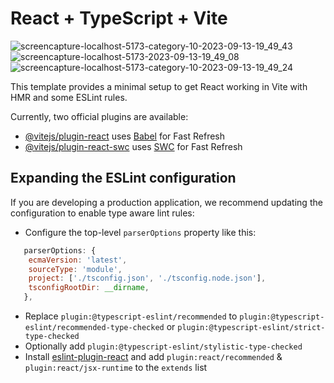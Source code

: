 # React + TypeScript + Vite
![screencapture-localhost-5173-category-10-2023-09-13-19_49_43](https://github.com/pooulad/liateam_smaple_project/assets/86445458/0129f1a4-1fd1-4bf8-96aa-67b8215a9eb5)
![screencapture-localhost-5173-2023-09-13-19_49_08](https://github.com/pooulad/liateam_smaple_project/assets/86445458/f8a15664-3915-41e4-9d06-b82775b7360d)
![screencapture-localhost-5173-category-10-2023-09-13-19_49_24](https://github.com/pooulad/liateam_smaple_project/assets/86445458/2b7a32f1-c65a-4760-b54f-5cd5b34d65d6)

This template provides a minimal setup to get React working in Vite with HMR and some ESLint rules.

Currently, two official plugins are available:

- [@vitejs/plugin-react](https://github.com/vitejs/vite-plugin-react/blob/main/packages/plugin-react/README.md) uses [Babel](https://babeljs.io/) for Fast Refresh
- [@vitejs/plugin-react-swc](https://github.com/vitejs/vite-plugin-react-swc) uses [SWC](https://swc.rs/) for Fast Refresh

## Expanding the ESLint configuration

If you are developing a production application, we recommend updating the configuration to enable type aware lint rules:

- Configure the top-level `parserOptions` property like this:

```js
   parserOptions: {
    ecmaVersion: 'latest',
    sourceType: 'module',
    project: ['./tsconfig.json', './tsconfig.node.json'],
    tsconfigRootDir: __dirname,
   },
```

- Replace `plugin:@typescript-eslint/recommended` to `plugin:@typescript-eslint/recommended-type-checked` or `plugin:@typescript-eslint/strict-type-checked`
- Optionally add `plugin:@typescript-eslint/stylistic-type-checked`
- Install [eslint-plugin-react](https://github.com/jsx-eslint/eslint-plugin-react) and add `plugin:react/recommended` & `plugin:react/jsx-runtime` to the `extends` list
